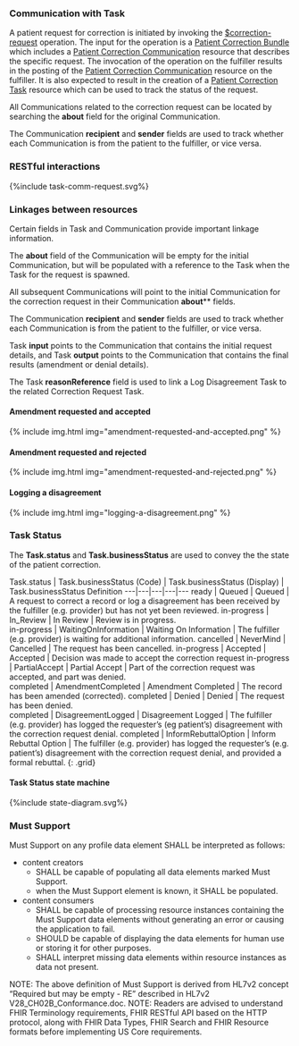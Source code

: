 ### Communication with Task

A patient request for correction is initiated by invoking the [$correction-request](OperationDefinition-correction-request.html) operation. The input for the operation is a [Patient Correction Bundle](StructureDefinition-patient-correction-bundle.html) which includes a  [Patient Correction Communication](StructureDefinition-patient-correction-communication.html) resource that describes the specific request. The invocation of the operation on the fulfiller results in the posting of the [Patient Correction Communication](StructureDefinition-patient-correction-communication.html) resource on the fulfiller.  It is also expected to result in the creation of a [Patient Correction Task](StructureDefinition-patient-correction-task.html) resource which can be used to track the status of the request. 

All Communications related to the correction request can be located by searching the **about** field for the original Communication.

The Communication **recipient** and **sender** fields are used to track whether each Communication is from the patient to the fulfiller, or vice versa.

### RESTful interactions

<div>
{%include task-comm-request.svg%}
</div>

### Linkages between resources

Certain fields in Task and Communication provide important linkage information.

The **about** field of the Communication will be empty for the initial Communication, but will be populated with a reference to the Task when the Task for the request is spawned.

All subsequent Communications will point to the initial Communication for the correction request in their Communication **about**** fields. 

The Communication **recipient** and **sender** fields are used to track whether each Communication is from the patient to the fulfiller, or vice versa.

Task **input** points to the Communication that contains the initial request details, and Task **output** points to the Communication that contains the final results (amendment or denial details).

The Task **reasonReference** field is used to link a Log Disagreement Task to the related Correction Request Task.

#### Amendment requested and accepted

{% include img.html img="amendment-requested-and-accepted.png" %}

#### Amendment requested and rejected

{% include img.html img="amendment-requested-and-rejected.png" %}

#### Logging a disagreement

{% include img.html img="logging-a-disagreement.png" %}

### Task Status

The **Task.status** and **Task.businessStatus** are used to convey the the state of the patient correction.

Task.status | Task.businessStatus (Code) | Task.businessStatus (Display) | Task.businessStatus Definition
---|---|---|---|---
ready | Queued | Queued | A request to correct a record or log a disagreement has been received by the fulfiller (e.g. provider) but has not yet been reviewed.
in-progress | In_Review | In Review | Review is in progress.  
in-progress | WaitingOnInformation | Waiting On Information | The fulfiller (e.g. provider) is waiting for additional information.
cancelled | NeverMind | Cancelled | The request has been cancelled.
in-progress | Accepted | Accepted | Decision was made to accept the correction request
in-progress | PartialAccept | Partial Accept | Part of the correction request was accepted, and part was denied.  
completed | AmendmentCompleted | Amendment Completed | The record has been amended (corrected).
completed | Denied | Denied | The request has been denied.  
completed | DisagreementLogged | Disagreement Logged | The fulfiller (e.g. provider) has logged the requester’s (eg patient’s) disagreement with the correction request denial.
completed | InformRebuttalOption | Inform Rebuttal Option | The fulfiller (e.g. provider) has logged the requester’s (e.g. patient’s) disagreement with the correction request denial, and provided a formal rebuttal. 
{: .grid}

#### Task Status state machine

<div>{%include state-diagram.svg%}</div>

### Must Support

Must Support on any profile data element SHALL be interpreted as follows:

* content creators  
  * SHALL be capable of populating all data elements marked Must Support.
  * when the Must Support element is known, it SHALL be populated.
* content consumers 
  * SHALL be capable of processing resource instances containing the Must Support data elements without generating an error or causing the application to fail. 
  * SHOULD be capable of displaying the data elements for human use or storing it for other purposes.
  * SHALL interpret missing data elements within resource instances as data not present.
  
NOTE: The above definition of Must Support is derived from HL7v2 concept “Required but may be empty - RE” described in HL7v2 V28_CH02B_Conformance.doc.
NOTE: Readers are advised to understand FHIR Terminology requirements, FHIR RESTful API based on the HTTP protocol, along with FHIR Data Types, FHIR Search and FHIR Resource formats before implementing US Core requirements.
